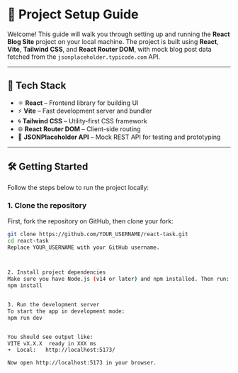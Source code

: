 # 📘 Project Setup Guide

Welcome! This guide will walk you through setting up and running the **React Blog Site** project on your local machine. The project is built using **React**, **Vite**, **Tailwind CSS**, and **React Router DOM**, with mock blog post data fetched from the `jsonplaceholder.typicode.com` API.

---

## 🚀 Tech Stack

- ⚛️ **React** – Frontend library for building UI
- ⚡ **Vite** – Fast development server and bundler
- 🌀 **Tailwind CSS** – Utility-first CSS framework
- 🌐 **React Router DOM** – Client-side routing
- 📡 **JSONPlaceholder API** – Mock REST API for testing and prototyping

---

## 🛠️ Getting Started

Follow the steps below to run the project locally:

### 1. Clone the repository

First, fork the repository on GitHub, then clone your fork:

```bash
git clone https://github.com/YOUR_USERNAME/react-task.git
cd react-task
Replace YOUR_USERNAME with your GitHub username.



2. Install project dependencies
Make sure you have Node.js (v14 or later) and npm installed. Then run:
npm install


3. Run the development server
To start the app in development mode:
npm run dev


You should see output like:
VITE vX.X.X  ready in XXX ms
➜  Local:   http://localhost:5173/

Now open http://localhost:5173 in your browser.
```
